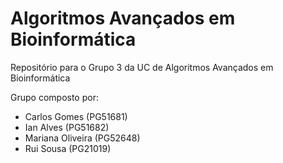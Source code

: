 # Algoritmos Avançados em Bioinformática

Repositório para o Grupo 3 da UC de Algoritmos Avançados em Bioinformática

Grupo composto por:

- Carlos Gomes (PG51681)
- Ian Alves (PG51682)
- Mariana Oliveira (PG52648) 
- Rui Sousa (PG21019)

